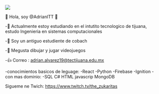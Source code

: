 ![](https://images.cooltext.com/5548432.png)

👋 Hola, soy @AdrianITT
👀 

-🌱 Actualmente estoy estudiando en el intutito tecnologico de tijuana, estudo Ingenieria en sistemas computacionales

-💬  Soy un antiguo estudiente de cobach

-🎉 Megusta dibujar y jugar videojuegos

-👍 Correo : adrian.alvarez19@tectijuana.edu.mx

-conocimientos basicos de leguage:
-React    -Python
-Firebase
-Ignition
-con mas dominio:
-SQL  C#  HTML  javascrip  MongoDB

<!---
AdrianITT/AdrianITT is a ✨ special ✨ repository because its `README.md` (this file) appears on your GitHub profile.
You can click the Preview link to take a look at your changes.
--->


Sigueme ne  Twich: https://www.twitch.tv/the_zukaritas
